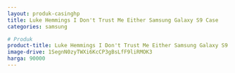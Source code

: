 ```yaml
---
layout: produk-casinghp
title: Luke Hemmings I Don't Trust Me Either Samsung Galaxy S9 Case
categories: samsung

# Produk
product-title: Luke Hemmings I Don't Trust Me Either Samsung Galaxy S9 Case
image-drive: 1SegnN0zyTWXi6KcCP3gBsLfF9liRMOK3
harga: 90000
---
```

